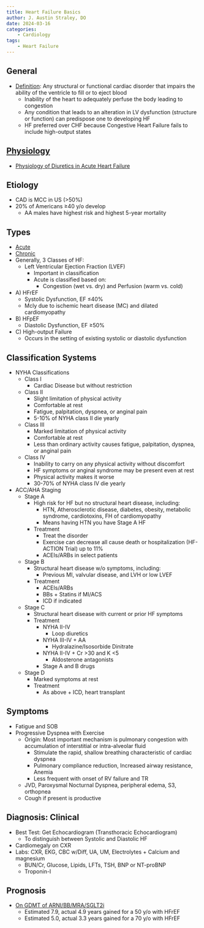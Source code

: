 ```yaml
---
title: Heart Failure Basics
author: J. Austin Straley, DO
date: 2024-03-16
categories:
    - Cardiology
tags:
    - Heart Failure
---
```


## General

- [Definition][11]: Any structural or functional cardiac disorder that impairs the ability of the ventricle to fill or to eject blood
    - Inability of the heart to adequately perfuse the body leading to congestion
    - Any condition that leads to an alteration in LV dysfunction (structure or function) can predispose one to developing HF
    - HF preferred over CHF because Congestive Heart Failure fails to include high-output states

## [Physiology][3]

- [Physiology of Diuretics in Acute Heart Failure][4]

## Etiology

- CAD is MCC in US (>50%)
- 20% of Americans ≥40 y/o develop
    - AA males have highest risk and highest 5-year mortality

## Types

- [Acute][1]
- [Chronic][2]
- Generally, 3 Classes of HF:
    - Left Ventricular Ejection Fraction (LVEF)
        - Important in classification
        - Acute is classified based on:
            - Congestion (wet vs. dry) and Perfusion (warm vs. cold)
- A) HFrEF
    - Systolic Dysfunction, EF ≤40%
    - Mcly due to ischemic heart disease (MC) and dilated cardiomyopathy
- B) HFpEF
    - Diastolic Dysfunction, EF ≥50%
- C) High-output Failure
    - Occurs in the setting of existing systolic or diastolic dysfunction

## Classification Systems

- NYHA Classifications
    - Class I
        - Cardiac Disease but without restriction
    - Class II
        - Slight limitation of physical activity
        - Comfortable at rest
        - Fatigue, palpitation, dyspnea, or anginal pain
        - 5-10% of NYHA class II die yearly
    - Class III
        - Marked limitation of physical activity
        - Comfortable at rest
        - Less than ordinary activity causes fatigue, palpitation, dyspnea, or anginal pain
    - Class IV
        - Inability to carry on any physical activity without discomfort
        - HF symptoms or anginal syndrome may be present even at rest
        - Physical activity makes it worse
        - 30-70% of NYHA class IV die yearly
- ACC/AHA Staging
    - Stage A
        - High risk for HF but no structural heart disease, including:
            - HTN, Atherosclerotic disease, diabetes, obesity, metabolic syndrome, cardiotoxins, FH of cardiomyopathy
            - Means having HTN you have Stage A HF
        - Treatment
            - Treat the disorder
            - Exercise can decrease all cause death or hospitalization (HF-ACTION Trial) up to 11%
            - ACEIs/ARBs in select patients
    - Stage B
        - Structural heart disease w/o symptoms, including:
            - Previous MI, valvular disease, and LVH or low LVEF
        - Treatment
            - ACEIs/ARBs
            - BBs + Statins if MI/ACS
            - ICD if indicated
    - Stage C
        - Structural heart disease with current or prior HF symptoms
        - Treatment
            - NYHA II-IV
                - Loop diuretics
            - NYHA III-IV + AA
                - Hydralazine/Isosorbide Dinitrate
            - NYHA II-IV + Cr >30 and K <5
                - Aldosterone antagonists
            - Stage A and B drugs
    - Stage D
        - Marked symptoms at rest
        - Treatment
            - As above + ICD, heart transplant

## Symptoms

- Fatigue and SOB
- Progressive Dyspnea with Exercise
    - Origin: Most important mechanism is pulmonary congestion with accumulation of interstitial or intra-alveolar fluid
        - Stimulate the rapid, shallow breathing characteristic of cardiac dyspnea
        - Pulmonary compliance reduction, Increased airway resistance, Anemia
        - Less frequent with onset of RV failure and TR
    - JVD, Paroxysmal Nocturnal Dyspnea, peripheral edema, S3, orthopnea
    - Cough if present is productive

## Diagnosis: Clinical

- Best Test: Get Echocardiogram (Transthoracic Echocardiogram)
    - To distinguish between Systolic and Diastolic HF
- Cardiomegaly on CXR
- Labs: CXR, EKG, CBC w/Diff, UA, UM, Electrolytes + Calcium and magnesium
    - BUN/Cr, Glucose, Lipids, LFTs, TSH, BNP or NT-proBNP
    - Troponin-I

## Prognosis

- [On GDMT of ARNI/BB/MRA/SGLT2i][12]
    - Estimated 7.9, actual 4.9 years gained for a 50 y/o with HFrEF
    - Estimated 5.0, actual 3.3 years gained for a 70 y/o with HFrEF

[1]: /docs/fellowship-guide/cards/heart-failure/acute-hf/index.md
[2]: /docs/fellowship-guide/cards/heart-failure/chronic-hf.md
[3]: https://derangedphysiology.com/main/cicm-primary-exam/required-reading/cardiovascular-system
[4]: https://pubmed.ncbi.nlm.nih.gov/32164892/{:target="_blank"}
[11]: https://www.acpjournals.org/doi/epdf/10.7326/AITC201806050
[12]: https://themedicalxchange.com/en/2022/05/05/3025_guideline-directed-therapies-in-heart-failure-for-optimal-survival-a-systematic-analysis/#
